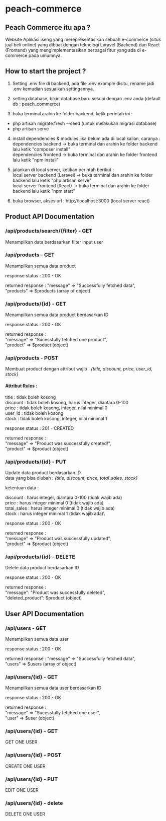 # peach-commerce

## Peach Commerce itu apa ?
Website Aplikasi iseng yang merepresentasikan sebuah e-commerce (situs jual beli online) yang dibuat dengan teknologi Laravel (Backend) dan React (Frontend) yang mengimplementasikan berbagai fitur yang ada di e-commerce pada umumnya.

## How to start the project ?
1. Setting .env file di backend, ada file .env.example disitu, rename jadi .env kemudian sesuaikan settingannya.

2. setting database, bikin database baru sesuai dengan .env anda (default db : peach_commerce)

3. buka terminal arahin ke folder backend, ketik perintah ini :
- php artisan migrate:fresh --seed (untuk melakukan migrasi database)
- php artisan serve

4. install dependencies & modules jika belum ada di local kalian, caranya : \
dependencies backend -> buka terminal dan arahin ke folder backend lalu ketik "composer install"\
dependencies frontend -> buka terminal dan arahin ke folder frontend lalu ketik "npm install"

5. jalankan di local server, ketikan perintah berikut :\
local server backend (Laravel) -> buka terminal dan arahin ke folder backend lalu ketik "php artisan serve"\
local server frontend (React) -> buka terminal dan arahin ke folder backend lalu ketik "npm start"

6. buka browser, akses url : http://localhost:3000 (local server react)

## Product API Documentation

### /api/products/search/{filter} - GET
Menampilkan data berdasarkan filter input user

### /api/products - GET
Menampilkan semua data product

response status : 200 - OK

returned response : 
"message" => "Successfully fetched data",\
"products" => $products (array of object)

### /api/products/{id} - GET
Menampilkan semua data product berdasarkan ID

response status : 200 - OK

returned response :\
"message" => "Sucessfully fetched one product",\
"product" => $product (object)

### /api/products - POST
Membuat product dengan attribut wajib : *{title, discount, price, user_id, stock}*

#### Attribut Rules : 
title : tidak boleh kosong\
discount : tidak boleh kosong, harus integer, diantara 0-100\
price : tidak boleh kosong, integer, nilai minimal 0\
user_id : tidak boleh kosong\
stock : tidak boleh kosong, integer, nilai minimal 1

response status : 201 - CREATED

returned response :\
"message" => "Product was successfully created!",\
"product" => $product (object)

### /api/products/{id} - PUT
Update data product berdasarkan ID.\
data yang bisa diubah : *{title, discount, price, total_sales, stock}*

ketentuan data :

discount : harus integer, diantara 0-100 (tidak wajib ada)\
price : harus integer minimal 0          (tidak wajib ada)\
total_sales : harus integer minimal 0    (tidak wajib ada)\
stock : harus integer minimal 1          (tidak wajib ada)\

response status : 200 - OK

returned response :\
"message" => "Product was successfully updated",\
"product" => $product (object)

### /api/products/{id} - DELETE
Delete data product berdasarkan ID

response status : 200 - OK

returned response :\
"message": "Product was successfully deleted",\
"deleted_product": $product (object)

## User API Documentation

### /api/users - GET
Menampilkan semua data user

response status : 200 - OK

returned response : 
"message" => "Successfully fetched data",\
"users" => $users (array of object)

### /api/users/{id} - GET
Menampilkan semua data user berdasarkan ID

response status : 200 - OK

returned response :\
"message" => "Sucessfully fetched one user",\
"user" => $user (object)

### /api/users/{id} - GET
GET ONE USER

### /api/users/{id} - POST
CREATE ONE USER

### /api/users/{id} - PUT
EDIT ONE USER

### /api/users/{id} - delete
DELETE ONE USER
